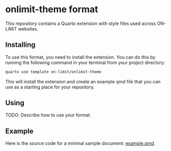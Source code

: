 # onlimit-theme format

This repository contains a Quarto extension with style files used across
ON-LiMiT websites.

## Installing

To use this format, you need to install the extension. You can do this
by running the following command in your terminal from your project
directory:

``` bash
quarto use template on-limit/onlimit-theme
```

This will install the extension and create an example qmd file that you
can use as a starting place for your repository.

## Using

*TODO*: Describe how to use your format.

## Example

Here is the source code for a minimal sample document:
[example.qmd](example.qmd).
